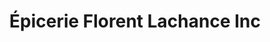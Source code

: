---
title: "Épicerie Florent Lachance Inc"
url: /saint-prime/epicerie-florent-lachance-inc/
shop: Supermarkt
---